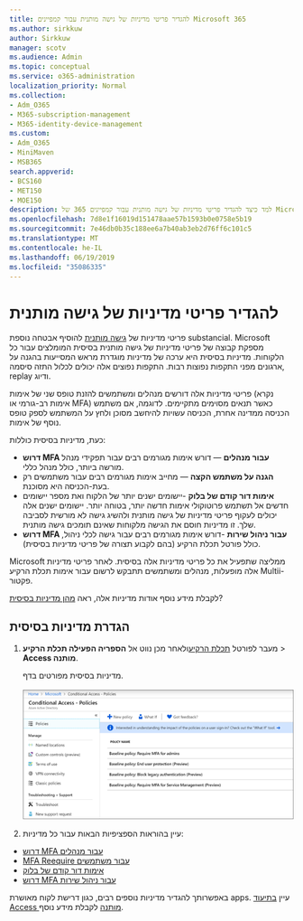 ```yaml
---
title: להגדיר פריטי מדיניות של גישה מותנית עבור קמפיינים Microsoft 365
ms.author: sirkkuw
author: Sirkkuw
manager: scotv
ms.audience: Admin
ms.topic: conceptual
ms.service: o365-administration
localization_priority: Normal
ms.collection:
- Adm_O365
- M365-subscription-management
- M365-identity-device-management
ms.custom:
- Adm_O365
- MiniMaven
- MSB365
search.appverid:
- BCS160
- MET150
- MOE150
description: למד כיצד להגדיר פריטי מדיניות של גישה מותנית עבור קמפיינים 365 של Microsoft.
ms.openlocfilehash: 7d8e1f16019d151478aae57b1593b0e0758e5b19
ms.sourcegitcommit: 7e46db0b35c188ee6a7b40ab3eb2d76ff6c101c5
ms.translationtype: MT
ms.contentlocale: he-IL
ms.lasthandoff: 06/19/2019
ms.locfileid: "35086335"
---
```

# <a name="set-up-conditional-access-policies"></a>להגדיר פריטי מדיניות של גישה מותנית

פריטי מדיניות של [גישה מותנית](https://docs.microsoft.com/azure/active-directory/conditional-access/overview) להוסיף אבטחה נוספת substancial. Microsoft מספקת קבוצה של פריטי מדיניות של גישה מותנית בסיסית המומלצים עבור כל הלקוחות. מדיניות בסיסית היא ערכה של מדיניות מוגדרת מראש המסייעות בהגנה על ארגונים מפני התקפות נפוצות רבות. התקפות נפוצים אלה יכולים לכלול התזה סיסמה, replay ודיוג.

פריטי מדיניות אלה דורשים מנהלים ומשתמשים להזנת טופס שני של אימות (נקרא אימות רב-גורמי או MFA) כאשר תנאים מסוימים מתקיימים. לדוגמה, אם משתמש הכניסה ממדינה אחרת, הכניסה עשויות להיחשב מסוכן ולחץ על המשתמש לספק טופס נוסף של אימות. 

כעת, מדיניות בסיסית כוללות:
- **דרוש MFA עבור מנהלים** — דורש אימות מגורמים רבים עבור תפקידי מנהל מורשה ביותר, כולל מנהל כללי.
- **הגנה על משתמש הקצה** — מחייב אימות מגורמים רבים עבור משתמשים רק בעת-הכניסה היא מסוכנת. 
- **אימות דור קודם של בלוק** -יישומים ישנים יותר של הלקוח ואת מספר יישומים חדשים אל תשתמש פרוטוקולי אימות חדשה יותר, בטוחה יותר. יישומים ישנים אלה יכולים לעקוף פריטי מדיניות של גישה מותנית ולהשיג גישה לא מורשית לסביבה שלך. זו מדיניות חוסם את הגישה מלקוחות שאינם תומכים גישה מותנית. 
- **דרוש MFA עבור ניהול שירות** -דורש אימות מגורמים רבים עבור גישה לכלי ניהול, כולל פורטל תכלת הרקיע (בהם לקבוע תצורה של פריטי מדיניות בסיסית). 

Microsoft ממליצה שתפעיל את כל פריטי מדיניות אלה בסיסית. לאחר פריטי מדיניות אלה מופעלות, מנהלים ומשתמשים תתבקש לרשום עבור אימות תכלת הרקיע Multii-פקטור.

לקבלת מידע נוסף אודות מדיניות אלה, ראה [מהן מדיניות בסיסית](https://docs.microsoft.com/azure/active-directory/conditional-access/concept-baseline-protection)?


## <a name="set-up-baseline-policies"></a>הגדרת מדיניות בסיסית

1. מעבר לפורטל [תכלת הרקיע](https://portal.azure.com)ולאחר מכן נווט אל **הספריה הפעילה תכלת הרקיע** \> **Access מותנה**.
    
    מדיניות בסיסית מפורטים בדף. <br/> <br/>
    ![דף המפרט את מדיניות בסיסית עבור גישה מותנית.](media/baslinepolicies.png)
1. עיין בהוראות הספציפיות הבאות עבור כל מדיניות:

  - [דרוש MFA עבור מנהלים](https://docs.microsoft.com/en-us/azure/active-directory/conditional-access/howto-baseline-protect-administrators)
- [MFA Reequire עבור משתמשים](https://docs.microsoft.com/en-us/azure/active-directory/conditional-access/howto-baseline-protect-end-users)  
 - [אימות דור קודם של בלוק](https://docs.microsoft.com/en-us/azure/active-directory/conditional-access/howto-baseline-protect-legacy-auth)
  - [דרוש MFA עבור ניהול שירות](https://docs.microsoft.com/azure/active-directory/conditional-access/howto-baseline-protect-azure)

באפשרותך להגדיר מדיניות נוספים רבים, כגון דרישת לקוח מאושרת apps. עיין [בתיעוד Access מותנה](https://docs.microsoft.com/azure/active-directory/conditional-access/) לקבלת מידע נוסף.